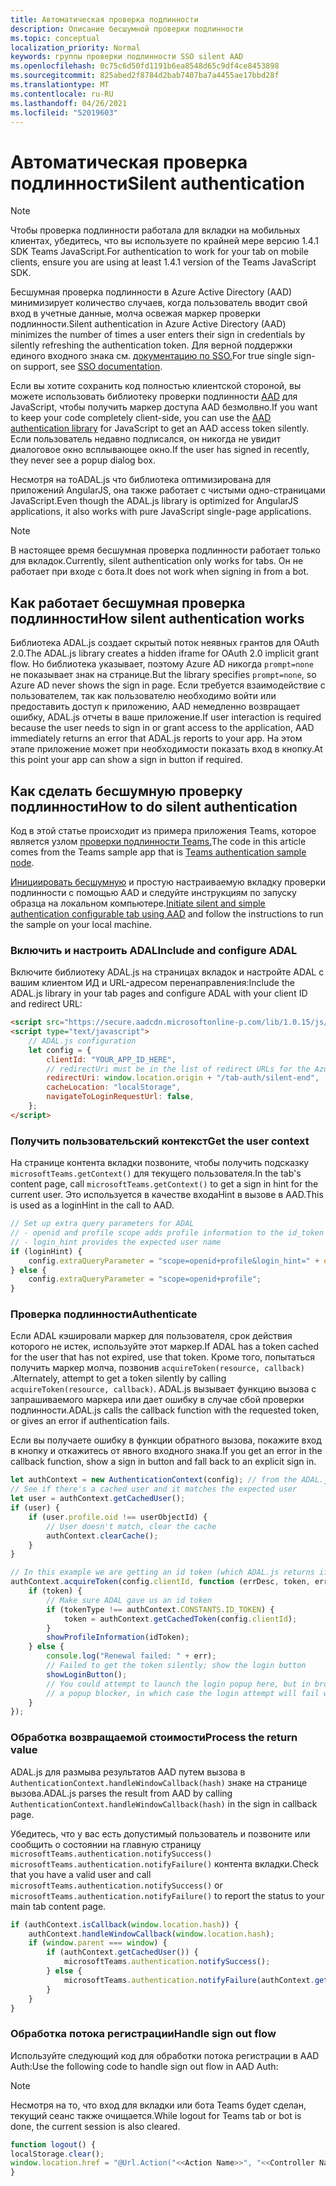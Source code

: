 ```yaml
---
title: Автоматическая проверка подлинности
description: Описание бесшумной проверки подлинности
ms.topic: conceptual
localization_priority: Normal
keywords: группы проверки подлинности SSO silent AAD
ms.openlocfilehash: 0c75c6d50fd1191b6ea8548d65c9df4ce8453898
ms.sourcegitcommit: 825abed2f8784d2bab7407ba7a4455ae17bbd28f
ms.translationtype: MT
ms.contentlocale: ru-RU
ms.lasthandoff: 04/26/2021
ms.locfileid: "52019603"
---
```

# <a name="silent-authentication"></a><span data-ttu-id="64baa-104">Автоматическая проверка подлинности</span><span class="sxs-lookup"><span data-stu-id="64baa-104">Silent authentication</span></span>

> [!NOTE]
> <span data-ttu-id="64baa-105">Чтобы проверка подлинности работала для вкладки на мобильных клиентах, убедитесь, что вы используете по крайней мере версию 1.4.1 SDK Teams JavaScript.</span><span class="sxs-lookup"><span data-stu-id="64baa-105">For authentication to work for your tab on mobile clients, ensure you are using at least 1.4.1 version of the Teams JavaScript SDK.</span></span>

<span data-ttu-id="64baa-106">Бесшумная проверка подлинности в Azure Active Directory (AAD) минимизирует количество случаев, когда пользователь вводит свой вход в учетные данные, молча освежая маркер проверки подлинности.</span><span class="sxs-lookup"><span data-stu-id="64baa-106">Silent authentication in Azure Active Directory (AAD) minimizes the number of times a user enters their sign in credentials by silently refreshing the authentication token.</span></span> <span data-ttu-id="64baa-107">Для верной поддержки единого входного знака см. [документацию по SSO.](~/tabs/how-to/authentication/auth-aad-sso.md)</span><span class="sxs-lookup"><span data-stu-id="64baa-107">For true single sign-on support, see [SSO documentation](~/tabs/how-to/authentication/auth-aad-sso.md).</span></span>

<span data-ttu-id="64baa-108">Если вы хотите сохранить код полностью клиентской стороной, вы можете использовать библиотеку проверки подлинности [AAD](/azure/active-directory/develop/active-directory-authentication-libraries) для JavaScript, чтобы получить маркер доступа AAD безмолвно.</span><span class="sxs-lookup"><span data-stu-id="64baa-108">If you want to keep your code completely client-side, you can use the [AAD authentication library](/azure/active-directory/develop/active-directory-authentication-libraries) for JavaScript to get an AAD access token silently.</span></span> <span data-ttu-id="64baa-109">Если пользователь недавно подписался, он никогда не увидит диалоговое окно всплывающее окно.</span><span class="sxs-lookup"><span data-stu-id="64baa-109">If the user has signed in recently, they never see a popup dialog box.</span></span>

<span data-ttu-id="64baa-110">Несмотря на тоADAL.js что библиотека оптимизирована для приложений AngularJS, она также работает с чистыми одно-страницами JavaScript.</span><span class="sxs-lookup"><span data-stu-id="64baa-110">Even though the ADAL.js library is optimized for AngularJS applications, it also works with pure JavaScript single-page applications.</span></span>

> [!NOTE]
> <span data-ttu-id="64baa-111">В настоящее время бесшумная проверка подлинности работает только для вкладок.</span><span class="sxs-lookup"><span data-stu-id="64baa-111">Currently, silent authentication only works for tabs.</span></span> <span data-ttu-id="64baa-112">Он не работает при входе с бота.</span><span class="sxs-lookup"><span data-stu-id="64baa-112">It does not work when signing in from a bot.</span></span>

## <a name="how-silent-authentication-works"></a><span data-ttu-id="64baa-113">Как работает бесшумная проверка подлинности</span><span class="sxs-lookup"><span data-stu-id="64baa-113">How silent authentication works</span></span>

<span data-ttu-id="64baa-114">Библиотека ADAL.js создает скрытый поток неявных грантов для OAuth 2.0.</span><span class="sxs-lookup"><span data-stu-id="64baa-114">The ADAL.js library creates a hidden iframe for OAuth 2.0 implicit grant flow.</span></span> <span data-ttu-id="64baa-115">Но библиотека указывает, поэтому Azure AD никогда `prompt=none` не показывает знак на странице.</span><span class="sxs-lookup"><span data-stu-id="64baa-115">But the library specifies `prompt=none`, so Azure AD never shows the sign in page.</span></span> <span data-ttu-id="64baa-116">Если требуется взаимодействие с пользователем, так как пользователю необходимо войти или предоставить доступ к приложению, AAD немедленно возвращает ошибку, ADAL.js отчеты в ваше приложение.</span><span class="sxs-lookup"><span data-stu-id="64baa-116">If user interaction is required because the user needs to sign in or grant access to the application, AAD immediately returns an error that ADAL.js reports to your app.</span></span> <span data-ttu-id="64baa-117">На этом этапе приложение может при необходимости показать вход в кнопку.</span><span class="sxs-lookup"><span data-stu-id="64baa-117">At this point your app can show a sign in button if required.</span></span>

## <a name="how-to-do-silent-authentication"></a><span data-ttu-id="64baa-118">Как сделать бесшумную проверку подлинности</span><span class="sxs-lookup"><span data-stu-id="64baa-118">How to do silent authentication</span></span>

<span data-ttu-id="64baa-119">Код в этой статье происходит из примера приложения Teams, которое является узлом [проверки подлинности Teams.](https://github.com/OfficeDev/Microsoft-Teams-Samples/blob/main/samples/app-auth/nodejs/src/views/tab/silent/silent.hbs)</span><span class="sxs-lookup"><span data-stu-id="64baa-119">The code in this article comes from the Teams sample app that is [Teams authentication sample node](https://github.com/OfficeDev/Microsoft-Teams-Samples/blob/main/samples/app-auth/nodejs/src/views/tab/silent/silent.hbs).</span></span>

<span data-ttu-id="64baa-120">[Инициировать бесшумную](https://github.com/OfficeDev/Microsoft-Teams-Samples/tree/main/samples/tab-channel-group-config-page-auth/csharp) и простую настраиваемую вкладку проверки подлинности с помощью AAD и следуйте инструкциям по запуску образца на локальном компьютере.</span><span class="sxs-lookup"><span data-stu-id="64baa-120">[Initiate silent and simple authentication configurable tab using AAD](https://github.com/OfficeDev/Microsoft-Teams-Samples/tree/main/samples/tab-channel-group-config-page-auth/csharp) and follow the instructions to run the sample on your local machine.</span></span>

### <a name="include-and-configure-adal"></a><span data-ttu-id="64baa-121">Включить и настроить ADAL</span><span class="sxs-lookup"><span data-stu-id="64baa-121">Include and configure ADAL</span></span>

<span data-ttu-id="64baa-122">Включите библиотеку ADAL.js на страницах вкладок и настройте ADAL с вашим клиентом ИД и URL-адресом перенаправления:</span><span class="sxs-lookup"><span data-stu-id="64baa-122">Include the ADAL.js library in your tab pages and configure ADAL with your client ID and redirect URL:</span></span>

```html
<script src="https://secure.aadcdn.microsoftonline-p.com/lib/1.0.15/js/adal.min.js" integrity="sha384-lIk8T3uMxKqXQVVfFbiw0K/Nq+kt1P3NtGt/pNexiDby2rKU6xnDY8p16gIwKqgI" crossorigin="anonymous"></script>
<script type="text/javascript">
    // ADAL.js configuration
    let config = {
        clientId: "YOUR_APP_ID_HERE",
        // redirectUri must be in the list of redirect URLs for the Azure AD app
        redirectUri: window.location.origin + "/tab-auth/silent-end",
        cacheLocation: "localStorage",
        navigateToLoginRequestUrl: false,
    };
</script>
```

### <a name="get-the-user-context"></a><span data-ttu-id="64baa-123">Получить пользовательский контекст</span><span class="sxs-lookup"><span data-stu-id="64baa-123">Get the user context</span></span>

<span data-ttu-id="64baa-124">На странице контента вкладки позвоните, чтобы получить подсказку `microsoftTeams.getContext()` для текущего пользователя.</span><span class="sxs-lookup"><span data-stu-id="64baa-124">In the tab's content page, call `microsoftTeams.getContext()` to get a sign in hint for the current user.</span></span> <span data-ttu-id="64baa-125">Это используется в качестве входаHint в вызове в AAD.</span><span class="sxs-lookup"><span data-stu-id="64baa-125">This is used as a loginHint in the call to AAD.</span></span>

```javascript
// Set up extra query parameters for ADAL
// - openid and profile scope adds profile information to the id_token
// - login_hint provides the expected user name
if (loginHint) {
    config.extraQueryParameter = "scope=openid+profile&login_hint=" + encodeURIComponent(loginHint);
} else {
    config.extraQueryParameter = "scope=openid+profile";
}
```

### <a name="authenticate"></a><span data-ttu-id="64baa-126">Проверка подлинности</span><span class="sxs-lookup"><span data-stu-id="64baa-126">Authenticate</span></span>

<span data-ttu-id="64baa-127">Если ADAL кэшировали маркер для пользователя, срок действия которого не истек, используйте этот маркер.</span><span class="sxs-lookup"><span data-stu-id="64baa-127">If ADAL has a token cached for the user that has not expired, use that token.</span></span> <span data-ttu-id="64baa-128">Кроме того, попытаться получить маркер молча, позвонив `acquireToken(resource, callback)` .</span><span class="sxs-lookup"><span data-stu-id="64baa-128">Alternately, attempt to get a token silently by calling `acquireToken(resource, callback)`.</span></span> <span data-ttu-id="64baa-129">ADAL.js вызывает функцию вызова с запрашиваемого маркера или дает ошибку в случае сбой проверки подлинности.</span><span class="sxs-lookup"><span data-stu-id="64baa-129">ADAL.js calls the callback function with the requested token, or gives an error if authentication fails.</span></span>

<span data-ttu-id="64baa-130">Если вы получаете ошибку в функции обратного вызова, покажите вход в кнопку и откажитесь от явного входного знака.</span><span class="sxs-lookup"><span data-stu-id="64baa-130">If you get an error in the callback function, show a sign in button and fall back to an explicit sign in.</span></span>

```javascript
let authContext = new AuthenticationContext(config); // from the ADAL.js library
// See if there's a cached user and it matches the expected user
let user = authContext.getCachedUser();
if (user) {
    if (user.profile.oid !== userObjectId) {
        // User doesn't match, clear the cache
        authContext.clearCache();
    }
}

// In this example we are getting an id token (which ADAL.js returns if we ask for resource = clientId)
authContext.acquireToken(config.clientId, function (errDesc, token, err, tokenType) {
    if (token) {
        // Make sure ADAL gave us an id token
        if (tokenType !== authContext.CONSTANTS.ID_TOKEN) {
            token = authContext.getCachedToken(config.clientId);
        }
        showProfileInformation(idToken);
    } else {
        console.log("Renewal failed: " + err);
        // Failed to get the token silently; show the login button
        showLoginButton();
        // You could attempt to launch the login popup here, but in browsers this could be blocked by
        // a popup blocker, in which case the login attempt will fail with the reason FailedToOpenWindow.
    }
});
```

### <a name="process-the-return-value"></a><span data-ttu-id="64baa-131">Обработка возвращаемой стоимости</span><span class="sxs-lookup"><span data-stu-id="64baa-131">Process the return value</span></span>

<span data-ttu-id="64baa-132">ADAL.js для размыва результатов AAD путем вызова в `AuthenticationContext.handleWindowCallback(hash)` знаке на странице вызова.</span><span class="sxs-lookup"><span data-stu-id="64baa-132">ADAL.js parses the result from AAD by calling `AuthenticationContext.handleWindowCallback(hash)` in the sign in callback page.</span></span>

<span data-ttu-id="64baa-133">Убедитесь, что у вас есть допустимый пользователь и позвоните или сообщить о состоянии на главную страницу `microsoftTeams.authentication.notifySuccess()` `microsoftTeams.authentication.notifyFailure()` контента вкладки.</span><span class="sxs-lookup"><span data-stu-id="64baa-133">Check that you have a valid user and call `microsoftTeams.authentication.notifySuccess()` or `microsoftTeams.authentication.notifyFailure()` to report the status to your main tab content page.</span></span>

```javascript
if (authContext.isCallback(window.location.hash)) {
    authContext.handleWindowCallback(window.location.hash);
    if (window.parent === window) {
        if (authContext.getCachedUser()) {
            microsoftTeams.authentication.notifySuccess();
        } else {
            microsoftTeams.authentication.notifyFailure(authContext.getLoginError());
        }
    }
}
```

### <a name="handle-sign-out-flow"></a><span data-ttu-id="64baa-134">Обработка потока регистрации</span><span class="sxs-lookup"><span data-stu-id="64baa-134">Handle sign out flow</span></span>

<span data-ttu-id="64baa-135">Используйте следующий код для обработки потока регистрации в AAD Auth:</span><span class="sxs-lookup"><span data-stu-id="64baa-135">Use the following code to handle sign out flow in AAD Auth:</span></span>

> [!NOTE]
> <span data-ttu-id="64baa-136">Несмотря на то, что вход для вкладки или бота Teams будет сделан, текущий сеанс также очищается.</span><span class="sxs-lookup"><span data-stu-id="64baa-136">While logout for Teams tab or bot is done, the current session is also cleared.</span></span>

```javascript
function logout() {
localStorage.clear();
window.location.href = "@Url.Action("<<Action Name>>", "<<Controller Name>>")";
}
```
